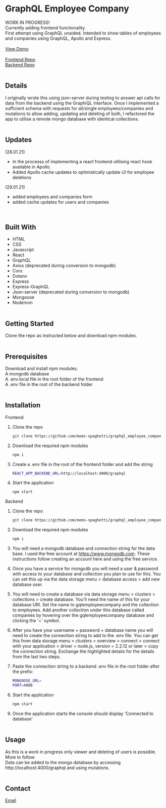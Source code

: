# GraphQL Employee Company

WORK IN PROGRESS!\
Currently adding frontend functionality.\
First attempt using GraphQL unaided. Intended to show tables of employees and companies using GraphQL, Apollo and Express.\
<br/>
[View Demo](https://moms-spaghetti-graphqlemployeecompany.netlify.app/)\
<br/>
[Frontend Repo](https://github.com/moms-spaghetti/graphql_employee_company_frontend.git/)\
[Backend Repo](https://github.com/moms-spaghetti/graphql_employee_company_backend.git/)\
<br/>

## Details

I originally wrote this using json-server during testing to answer api calls for data from the backend using the GraphiQL interface. Once I implemented a sufficient schema with requests for all/single employees/companies and mutations to allow adding, updating and deleting of both, I refactored the app to utilise a remote mongo database with identical collections.\
<br/>

## Updates

(28.01.21)

- In the processs of implementing a react frontend utilising react hook available in Apollo.
- Added Apollo cache updates to optimistically update UI for employee deletions

(29.01.21)

- added employees and companies form
- added cache updates for users and companies

<br/>

## Built With

- HTML
- CSS
- Javascript
- React
- GraphQL
- Axios (deprecated during conversion to mongodb)
- Cors
- Dotenv
- Express
- Express-GraphQL
- Json-server (deprecated during conversion to mongodb)
- Mongoose
- Nodemon
  <br/><br/>

## Getting Started

Clone the repo as instructed below and download npm modules.
<br/><br/>

## Prerequisites

Download and install npm modules.\
A mongodb database\
A .env.local file in the root folder of the frontend\
A .env file in the root of the backend folder
<br/><br/>

## Installation

Frontend

1. Clone the repo
   ```sh
   git clone https://github.com/moms-spaghetti/graphql_employee_company_frontend.git
   ```
2. Download the required npm modules
   ```sh
   npm i
   ```
3. Create a .env file in the root of the frontend folder and add the string

   ```sh
   REACT_APP_BACKEND_URL=http://localhost:4000/graphql
   ```

4. Start the application

   ```sh
   npm start
   ```

Backend

1. Clone the repo
   ```sh
   git clone https://github.com/moms-spaghetti/graphql_employee_company_backend.git
   ```
2. Download the required npm modules
   ```sh
   npm i
   ```
3. You will need a mongodb database and connection string for the data base. I used the free account at https://www.mongodb.com. These instructions follow creating an account here and using the free service.
4. Once you have a service for mongodb you will need a user & password with access to your database and collection you plan to use for this. You can set this up via the data storage menu > database access > add new database user.
5. You will need to create a database via data storage menu > clusters > collections > create database. You'll need the name of this for your database URI. Set the name to gqlemployeecompany and the collection to employees. Add another collection under this database called companies by hovering over the gqlemployeecompany database and clicking the '+' symbol.
6. After you have your username + password + database name you will need to create the connection string to add to the .env file. You can get this from data storage menu > clusters > overview > connect > connect with your application > driver = node.js, version = 2.2.12 or later > copy the connection string. Exchange the highlighted details for the details from the last two steps.
7. Paste the connection string to a backend .env file in the root folder after the prefix:

   ```sh
   MONGOOSE_URL=
   PORT=4000
   ```

8. Start the application
   ```sh
   npm start
   ```
9. Once the application starts the console should display 'Connected to database'
   <br/><br/>

## Usage

As this is a work in progress only viewer and deleting of users is possible. More to follow.\
Data can be added to the mongo database by accessing http://localhost:4000/graphql and using mutations.
<br/><br/>

## Contact

[Email](mailto:williamedwards36@aol.com)
<br/><br/>
